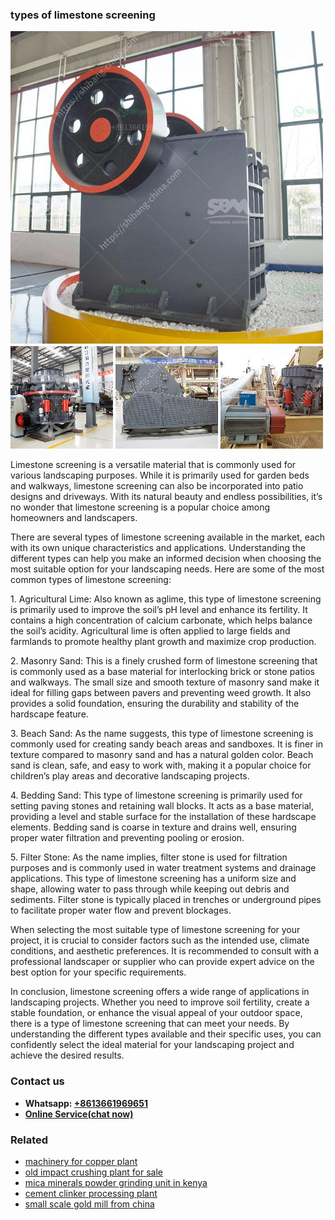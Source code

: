 <h3>types of limestone screening</h3><img src='1708497128.jpg' alt=''><p>Limestone screening is a versatile material that is commonly used for various landscaping purposes. While it is primarily used for garden beds and walkways, limestone screening can also be incorporated into patio designs and driveways. With its natural beauty and endless possibilities, it’s no wonder that limestone screening is a popular choice among homeowners and landscapers.</p><p>There are several types of limestone screening available in the market, each with its own unique characteristics and applications. Understanding the different types can help you make an informed decision when choosing the most suitable option for your landscaping needs. Here are some of the most common types of limestone screening:</p><p>1. Agricultural Lime: Also known as aglime, this type of limestone screening is primarily used to improve the soil’s pH level and enhance its fertility. It contains a high concentration of calcium carbonate, which helps balance the soil’s acidity. Agricultural lime is often applied to large fields and farmlands to promote healthy plant growth and maximize crop production.</p><p>2. Masonry Sand: This is a finely crushed form of limestone screening that is commonly used as a base material for interlocking brick or stone patios and walkways. The small size and smooth texture of masonry sand make it ideal for filling gaps between pavers and preventing weed growth. It also provides a solid foundation, ensuring the durability and stability of the hardscape feature.</p><p>3. Beach Sand: As the name suggests, this type of limestone screening is commonly used for creating sandy beach areas and sandboxes. It is finer in texture compared to masonry sand and has a natural golden color. Beach sand is clean, safe, and easy to work with, making it a popular choice for children’s play areas and decorative landscaping projects.</p><p>4. Bedding Sand: This type of limestone screening is primarily used for setting paving stones and retaining wall blocks. It acts as a base material, providing a level and stable surface for the installation of these hardscape elements. Bedding sand is coarse in texture and drains well, ensuring proper water filtration and preventing pooling or erosion.</p><p>5. Filter Stone: As the name implies, filter stone is used for filtration purposes and is commonly used in water treatment systems and drainage applications. This type of limestone screening has a uniform size and shape, allowing water to pass through while keeping out debris and sediments. Filter stone is typically placed in trenches or underground pipes to facilitate proper water flow and prevent blockages.</p><p>When selecting the most suitable type of limestone screening for your project, it is crucial to consider factors such as the intended use, climate conditions, and aesthetic preferences. It is recommended to consult with a professional landscaper or supplier who can provide expert advice on the best option for your specific requirements.</p><p>In conclusion, limestone screening offers a wide range of applications in landscaping projects. Whether you need to improve soil fertility, create a stable foundation, or enhance the visual appeal of your outdoor space, there is a type of limestone screening that can meet your needs. By understanding the different types available and their specific uses, you can confidently select the ideal material for your landscaping project and achieve the desired results.</p><h3>Contact us</h3><ul><li><strong>Whatsapp:&nbsp;<a href="https://wa.me/8613661969651">+8613661969651</a></strong></li><li><a href="https://swt.shibang-china.com/?git&amp;zhl&amp;types of limestone screening"><strong>Online Service(chat now)</strong></a></li></ul><h3>Related</h3><ul><li><a href='machinery for copper plant.md'>machinery for copper plant</a></li><li><a href='old impact crushing plant for sale.md'>old impact crushing plant for sale</a></li><li><a href='mica minerals powder grinding unit in kenya.md'>mica minerals powder grinding unit in kenya</a></li><li><a href='cement clinker processing plant.md'>cement clinker processing plant</a></li><li><a href='small scale gold mill from china.md'>small scale gold mill from china</a></li></ul>